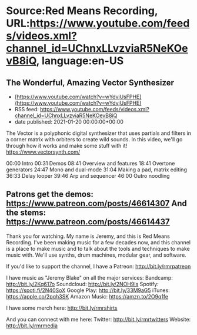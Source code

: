 # Source:Red Means Recording, URL:https://www.youtube.com/feeds/videos.xml?channel_id=UChnxLLvzviaR5NeKOevB8iQ, language:en-US

## The Wonderful, Amazing Vector Synthesizer
 - [https://www.youtube.com/watch?v=wYdvjUsFPHE](https://www.youtube.com/watch?v=wYdvjUsFPHE)
 - RSS feed: https://www.youtube.com/feeds/videos.xml?channel_id=UChnxLLvzviaR5NeKOevB8iQ
 - date published: 2021-01-20 00:00:00+00:00

The Vector is a polyphonic digital synthesizer that uses partials and filters in a corner matrix with orbiters to create wild sounds. In this video, we'll go through how it works and make some stuff with it! https://www.vectorsynth.com/

00:00 Intro
00:31 Demos
08:41 Overview and features
18:41 Overtone generators
24:47 Mono and dual-mode
31:04 Making a pad, matrix editing
36:33 Delay looper
39:46 Arp and sequencer
46:00 Outro noodling

Patrons get the demos: https://www.patreon.com/posts/46614307
And the stems: https://www.patreon.com/posts/46614437
------------------------------------
Thank you for watching. My name is Jeremy, and this is Red Means Recording. I've been making music for a few decades now, and this channel is a place to make music and to talk about the tools and techniques to make music with. We'll use synths, drum machines, modular gear, and software. 

If you'd like to support the channel, I have a Patreon:  http://bit.ly/rmrpatreon

I have music as "Jeremy Blake" on all the major services: 
Bandcamp: http://bit.ly/2Kq617o
Soundcloud: http://bit.ly/2NOH9Is
Spotify: https://spoti.fi/2N40SoX
Google Play: http://bit.ly/33M9aG5
iTunes: https://apple.co/2pqh3SK
Amazon Music: https://amzn.to/2O9q1fe

I have some merch here: http://bit.ly/rmrshirts

And you can connect with me here: 
Twitter: http://bit.ly/rmrtwitters
Website: http://bit.ly/rmrmedia

